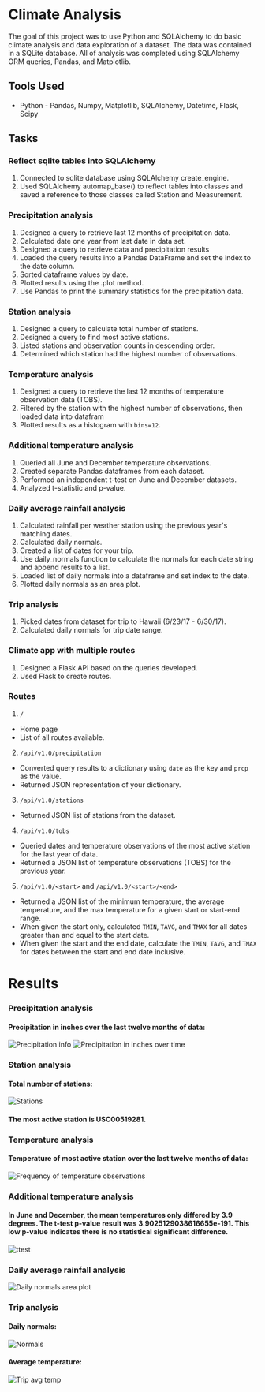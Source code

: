 # Climate Analysis
The goal of this project was to use Python and SQLAlchemy to do basic climate analysis and data exploration of a dataset. The data was contained in a SQLite database.  All of analysis was completed using SQLAlchemy ORM queries, Pandas, and Matplotlib.
## Tools Used
* Python - Pandas, Numpy, Matplotlib, SQLAlchemy, Datetime, Flask, Scipy
## Tasks
### Reflect sqlite tables into SQLAlchemy
1.  Connected to sqlite database using SQLAlchemy create_engine.
2.  Used SQLAlchemy automap_base() to reflect tables into classes and saved a reference to those classes called Station and Measurement.
### Precipitation analysis
1.  Designed a query to retrieve last 12 months of precipitation data.
2.  Calculated date one year from last date in data set.
3.  Designed a query to retrieve data and precipitation results
4.  Loaded the query results into a Pandas DataFrame and set the index to the date column.  
5.  Sorted dataframe values by date.
6.  Plotted results using the .plot method.
7.  Use Pandas to print the summary statistics for the precipitation data.
### Station analysis
1.  Designed a query to calculate total number of stations.
2.  Designed a query to find most active stations.
3.  Listed stations and observation counts in descending order.
3.  Determined which station had the highest number of observations.
### Temperature analysis
1.  Designed a query to retrieve the last 12 months of temperature observation data (TOBS).
2.  Filtered by the station with the highest number of observations, then loaded data into datafram
3.  Plotted results as a histogram with `bins=12`.
### Additional temperature analysis
1.  Queried all June and December temperature observations.
2.  Created separate Pandas dataframes from each dataset.
3.  Performed an independent t-test on June and December datasets.
4.  Analyzed t-statistic and p-value.
### Daily average rainfall analysis
1.  Calculated rainfall per weather station using the previous year's matching dates.
2.  Calculated daily normals.
3.  Created a list of dates for your trip.
4.  Use daily_normals function to calculate the normals for each date string and append results to a list.
5.  Loaded list of daily normals into a dataframe and set index to the date.
6.  Plotted daily normals as an area plot.
### Trip analysis 
1.  Picked dates from dataset for trip to Hawaii (6/23/17 - 6/30/17).
2.  Calculated daily normals for trip date range.
### Climate app with multiple routes
1.  Designed a Flask API based on the queries developed.
2.  Used Flask to create routes.
### Routes
1.  `/` 
  * Home page
  * List of all routes available.
2.  `/api/v1.0/precipitation`
  * Converted query results to a dictionary using `date` as the key and `prcp` as the value.
  * Returned JSON representation of your dictionary.
3.  `/api/v1.0/stations`
  * Returned JSON list of stations from the dataset.
4.  `/api/v1.0/tobs`
  * Queried dates and temperature observations of the most active station for the last year of data.  
  * Returned a JSON list of temperature observations (TOBS) for the previous year.
5.  `/api/v1.0/<start>` and `/api/v1.0/<start>/<end>`
  * Returned a JSON list of the minimum temperature, the average temperature, and the max temperature for a given start or start-end range.
  * When given the start only, calculated `TMIN`, `TAVG`, and `TMAX` for all dates greater than and equal to the start date.
  * When given the start and the end date, calculate the `TMIN`, `TAVG`, and `TMAX` for dates between the start and end date inclusive.
# Results
### Precipitation analysis
#### Precipitation in inches over the last twelve months of data:
![Precipitation info](https://user-images.githubusercontent.com/64673015/101854098-7012ac00-3b26-11eb-9e37-95a95c259b9b.PNG)
![Precipitation in inches over time](https://user-images.githubusercontent.com/64673015/101853369-19f13900-3b25-11eb-90b5-042e494672ef.png)
### Station analysis
#### Total number of stations:
![Stations](https://user-images.githubusercontent.com/64673015/101854656-908f3600-3b27-11eb-8a78-2622333bb6f9.PNG)
#### The most active station is USC00519281.
### Temperature analysis
#### Temperature of most active station over the last twelve months of data:
![Frequency of temperature observations](https://user-images.githubusercontent.com/64673015/101853504-4d33c800-3b25-11eb-8485-ea5d04b40463.png)
### Additional temperature analysis
#### In June and December, the mean temperatures only differed by 3.9 degrees. The t-test p-value result was 3.9025129038616655e-191. This low p-value indicates there is no statistical significant difference.
![ttest](https://user-images.githubusercontent.com/64673015/101855678-7191a380-3b29-11eb-8ee7-8bc0ad45758c.PNG)
### Daily average rainfall analysis
![Daily normals area plot](https://user-images.githubusercontent.com/64673015/101853813-e2cf5780-3b25-11eb-8910-78026e229ccf.png)
### Trip analysis
#### Daily normals:
![Normals](https://user-images.githubusercontent.com/64673015/101856516-1660b080-3b2b-11eb-9b1a-69ed227b7ec5.PNG)
#### Average temperature:
![Trip avg temp](https://user-images.githubusercontent.com/64673015/101855986-101e0480-3b2a-11eb-8df9-32aaa05eef88.png)










